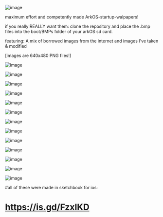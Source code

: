 ![image](https://github.com/user-attachments/assets/3abfdf3b-336e-4e4f-a475-fbae1c52c643)


maximum effort and competently made ArkOS-startup-walpapers!

if you really REALLY want them:
clone the repository and place the .bmp files into the boot/BMPs folder of your arkOS sd card. 

featuring:
A mix of borrowed images from the internet 
and images I've taken & modified  

[images are 640x480 PNG files!]

![image](https://github.com/user-attachments/assets/39dd94ae-ce19-4c96-bf5e-823f18a33c83)

![image](https://github.com/user-attachments/assets/d32a70b0-ba32-45ea-90da-97e40982c2e9)

![image](https://github.com/user-attachments/assets/16a9ca29-61d2-4f38-a5c4-4f35f5df6023)

![image](https://github.com/user-attachments/assets/da0556d8-d862-4d3f-9e54-21c056f7fdc8)

![image](https://github.com/user-attachments/assets/314eeca3-b74a-4c2c-80f4-3f9903a56216)

![image](https://github.com/user-attachments/assets/528daed8-694f-4177-8493-d05ff4cd340a)

![image](https://github.com/user-attachments/assets/7a6e2b81-a04c-40d4-8013-97178bcde48b)

![image](https://github.com/user-attachments/assets/ae32b952-8150-4085-9cda-a7fc00073839)

![image](https://github.com/user-attachments/assets/ec471a69-8c4d-4ea4-9819-afbc27d992c0)

![image](https://github.com/user-attachments/assets/04cfa762-1005-4cb3-8f62-2a77a8f29879)

![image](https://github.com/user-attachments/assets/436627d5-034c-41de-816a-4da667f8a395)

![image](https://github.com/user-attachments/assets/b8058016-573f-4c12-812b-cdee3b40abd6)

![image](https://github.com/user-attachments/assets/b6cf6790-de24-4122-a59c-53bd8ab6e761)

#all of these were made in sketchbook for ios:
# https://is.gd/FzxIKD

